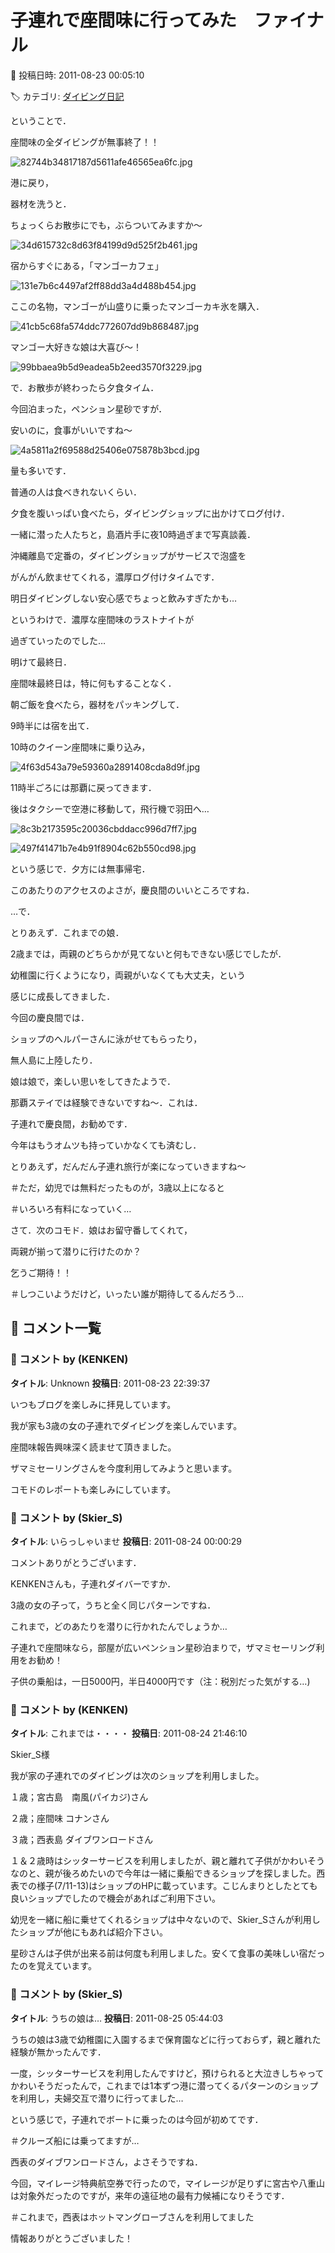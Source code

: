 # 子連れで座間味に行ってみた　ファイナル

📅 投稿日時: 2011-08-23 00:05:10

🏷️ カテゴリ: [ダイビング日記](ce3a7a8d424d112fce83ee85c81a0e344.md)

ということで．


座間味の全ダイビングが無事終了！！







![82744b34817187d5611afe46565ea6fc.jpg](images/82744b34817187d5611afe46565ea6fc.jpg)




港に戻り，


器材を洗うと．





ちょっくらお散歩にでも，ぶらついてみますか～




![34d615732c8d63f84199d9d525f2b461.jpg](images/34d615732c8d63f84199d9d525f2b461.jpg)







宿からすぐにある，「マンゴーカフェ」




![131e7b6c4497af2ff88dd3a4d488b454.jpg](images/131e7b6c4497af2ff88dd3a4d488b454.jpg)




ここの名物，マンゴーが山盛りに乗ったマンゴーカキ氷を購入．




![41cb5c68fa574ddc772607dd9b868487.jpg](images/41cb5c68fa574ddc772607dd9b868487.jpg)







マンゴー大好きな娘は大喜び～！




![99bbaea9b5d9eadea5b2eed3570f3229.jpg](images/99bbaea9b5d9eadea5b2eed3570f3229.jpg)




で．お散歩が終わったら夕食タイム．





今回泊まった，ペンション星砂ですが．


安いのに，食事がいいですね～




![4a5811a2f69588d25406e075878b3bcd.jpg](images/4a5811a2f69588d25406e075878b3bcd.jpg)




量も多いです．


普通の人は食べきれないくらい．





夕食を腹いっぱい食べたら，ダイビングショップに出かけてログ付け．


一緒に潜った人たちと，島酒片手に夜10時過ぎまで写真談義．


沖縄離島で定番の，ダイビングショップがサービスで泡盛を


がんがん飲ませてくれる，濃厚ログ付けタイムです．


明日ダイビングしない安心感でちょっと飲みすぎたかも…


というわけで．濃厚な座間味のラストナイトが


過ぎていったのでした… 





明けて最終日．


座間味最終日は，特に何もすることなく．


朝ご飯を食べたら，器材をパッキングして．





9時半には宿を出て．


10時のクイーン座間味に乗り込み，




![4f63d543a79e59360a2891408cda8d9f.jpg](images/4f63d543a79e59360a2891408cda8d9f.jpg)




11時半ごろには那覇に戻ってきます．





後はタクシーで空港に移動して，飛行機で羽田へ…




![8c3b2173595c20036cbddacc996d7ff7.jpg](images/8c3b2173595c20036cbddacc996d7ff7.jpg)






![497f41471b7e4b91f8904c62b550cd98.jpg](images/497f41471b7e4b91f8904c62b550cd98.jpg)




という感じで．夕方には無事帰宅．


このあたりのアクセスのよさが，慶良間のいいところですね．





…で．


とりあえず．これまでの娘．


2歳までは，両親のどちらかが見てないと何もできない感じでしたが．


幼稚園に行くようになり，両親がいなくても大丈夫，という


感じに成長してきました．





今回の慶良間では．


ショップのヘルパーさんに泳がせてもらったり，


無人島に上陸したり．


娘は娘で，楽しい思いをしてきたようで．


那覇ステイでは経験できないですね～．これは．


子連れで慶良間，お勧めです．





今年はもうオムツも持っていかなくても済むし．


とりあえず，だんだん子連れ旅行が楽になっていきますね～


＃ただ，幼児では無料だったものが，3歳以上になると


＃いろいろ有料になっていく… 





さて．次のコモド．娘はお留守番してくれて，


両親が揃って潜りに行けたのか？


乞うご期待！！


＃しつこいようだけど，いったい誰が期待してるんだろう…

## 💬 コメント一覧

### 💬 コメント by (KENKEN)
**タイトル**: Unknown
**投稿日**: 2011-08-23 22:39:37

いつもブログを楽しみに拝見しています。

我が家も3歳の女の子連れでダイビングを楽しんでいます。

座間味報告興味深く読ませて頂きました。

ザマミセーリングさんを今度利用してみようと思います。

コモドのレポートも楽しみにしています。

### 💬 コメント by (Skier_S)
**タイトル**: いらっしゃいませ
**投稿日**: 2011-08-24 00:00:29

コメントありがとうございます．

KENKENさんも，子連れダイバーですか．

3歳の女の子って，うちと全く同じパターンですね．

これまで，どのあたりを潜りに行かれたんでしょうか…



子連れで座間味なら，部屋が広いペンション星砂泊まりで，ザマミセーリング利用をお勧め！

子供の乗船は，一日5000円，半日4000円です（注：税別だった気がする…)

### 💬 コメント by (KENKEN)
**タイトル**: これまでは・・・・
**投稿日**: 2011-08-24 21:46:10

Skier_S様



我が家の子連れでのダイビングは次のショップを利用しました。

１歳；宮古島　南風(パイカジ)さん

２歳；座間味 コナンさん

３歳；西表島 ダイブワンロードさん

１＆２歳時はシッターサービスを利用しましたが、親と離れて子供がかわいそうなのと、親が後ろめたいので今年は一緒に乗船できるショップを探しました。西表での様子(7/11-13)はショップのHPに載っています。こじんまりとしたとても良いショップでしたので機会があればご利用下さい。

幼児を一緒に船に乗せてくれるショップは中々ないので、Skier_Sさんが利用したショップが他にもあれば紹介下さい。



星砂さんは子供が出来る前は何度も利用しました。安くて食事の美味しい宿だったのを覚えています。

### 💬 コメント by (Skier_S)
**タイトル**: うちの娘は…
**投稿日**: 2011-08-25 05:44:03

うちの娘は3歳で幼稚園に入園するまで保育園などに行っておらず，親と離れた経験が無かったんです．

一度，シッターサービスを利用したんですけど，預けられると大泣きしちゃってかわいそうだったんで，これまでは1本ずつ港に潜ってくるパターンのショップを利用し，夫婦交互で潜りに行ってました…



という感じで，子連れでボートに乗ったのは今回が初めてです．

＃クルーズ船には乗ってますが…



西表のダイブワンロードさん，よさそうですね．

今回，マイレージ特典航空券で行ったので，マイレージが足りずに宮古や八重山は対象外だったのですが，来年の遠征地の最有力候補になりそうです．

＃これまで，西表はホットマングローブさんを利用してました

情報ありがとうございました！

